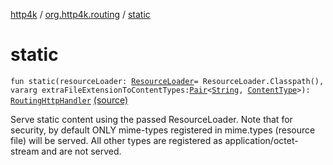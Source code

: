 [http4k](../index.md) / [org.http4k.routing](index.md) / [static](./static.md)

# static

`fun static(resourceLoader: `[`ResourceLoader`](-resource-loader/index.md)` = ResourceLoader.Classpath(), vararg extraFileExtensionToContentTypes: `[`Pair`](https://kotlinlang.org/api/latest/jvm/stdlib/kotlin/-pair/index.html)`<`[`String`](https://kotlinlang.org/api/latest/jvm/stdlib/kotlin/-string/index.html)`, `[`ContentType`](../org.http4k.core/-content-type/index.md)`>): `[`RoutingHttpHandler`](-routing-http-handler/index.md) [(source)](https://github.com/http4k/http4k/blob/master/http4k-core/src/main/kotlin/org/http4k/routing/routing.kt#L57)

Serve static content using the passed ResourceLoader. Note that for security, by default ONLY mime-types registered in
mime.types (resource file) will be served. All other types are registered as application/octet-stream and are not served.


